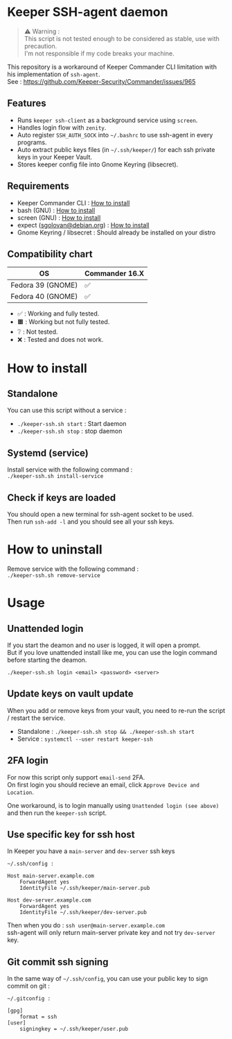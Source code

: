 # Keeper SSH-agent daemon

> ⚠️ Warning :  
> This script is not tested enough to be considered as stable, use with precaution.  
> I'm not responsible if my code breaks your machine.

This repository is a workaround of Keeper Commander CLI limitation with his implementation of `ssh-agent`.  
See : https://github.com/Keeper-Security/Commander/issues/965

## Features

- Runs `keeper ssh-client` as a background service using `screen`.
- Handles login flow with `zenity`.
- Auto register `SSH_AUTH_SOCK` into `~/.bashrc` to use ssh-agent in every programs.
- Auto extract public keys files (in `~/.ssh/keeper/`) for each ssh private keys in your Keeper Vault.
- Stores keeper config file into Gnome Keyring (libsecret).

## Requirements

- Keeper Commander CLI : [How to install](https://docs.keeper.io/secrets-manager/commander-cli/commander-installation-setup/installation-on-linux)
- bash (GNU) : [How to install](https://command-not-found.com/bash)
- screen (GNU) : [How to install](https://command-not-found.com/screen)
- expect (sgolovan@debian.org) : [How to install](https://command-not-found.com/expect)
- Gnome Keyring / libsecret : Should already be installed on your distro

## Compatibility chart

| OS  | Commander 16.X |
| ------------- | ------------- |
| Fedora 39 (GNOME) | ✅ |
| Fedora 40 (GNOME) | ✅ |

- ✅ : Working and fully tested.
- 🟧 : Working but not fully tested.
- ❔ : Not tested.
- ❌ : Tested and does not work.

# How to install

## Standalone

You can use this script without a service :
- `./keeper-ssh.sh start` : Start daemon
- `./keeper-ssh.sh stop` : stop daemon

## Systemd (service)

Install service with the following command :  
`./keeper-ssh.sh install-service`

## Check if keys are loaded
You should open a new terminal for ssh-agent socket to be used.  
Then run `ssh-add -l` and you should see all your ssh keys.

# How to uninstall

Remove service with the following command :  
`./keeper-ssh.sh remove-service`

# Usage

## Unattended login

If you start the deamon and no user is logged, it will open a prompt.  
But if you love unattended install like me, you can use the login command before starting the deamon.

`./keeper-ssh.sh login <email> <password> <server>`

## Update keys on vault update

When you add or remove keys from your vault, you need to re-run the script / restart the service.

- Standalone : `./keeper-ssh.sh stop && ./keeper-ssh.sh start`
- Service : `systemctl --user restart keeper-ssh`

## 2FA login

For now this script only support `email-send` 2FA.  
On first login you should recieve an email, click `Approve Device and Location`.

One workaround, is to login manually using `Unattended login (see above)` and then run the `keeper-ssh` script.

## Use specific key for ssh host

In Keeper you have a `main-server` and `dev-server` ssh keys

```
~/.ssh/config :

Host main-server.example.com
    ForwardAgent yes
    IdentityFile ~/.ssh/keeper/main-server.pub

Host dev-server.example.com
    ForwardAgent yes
    IdentityFile ~/.ssh/keeper/dev-server.pub
```

Then when you do : `ssh user@main-server.example.com`  
ssh-agent will only return main-server private key and not try `dev-server` key.

## Git commit ssh signing

In the same way of `~/.ssh/config`, you can use your public key to sign commit on git :

```
~/.gitconfig :

[gpg]
	format = ssh
[user]
	signingkey = ~/.ssh/keeper/user.pub
```